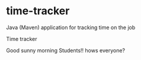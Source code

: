 # time-tracker
Java (Maven) application for tracking time on the job

Time tracker

Good sunny morning Students!! hows everyone?
